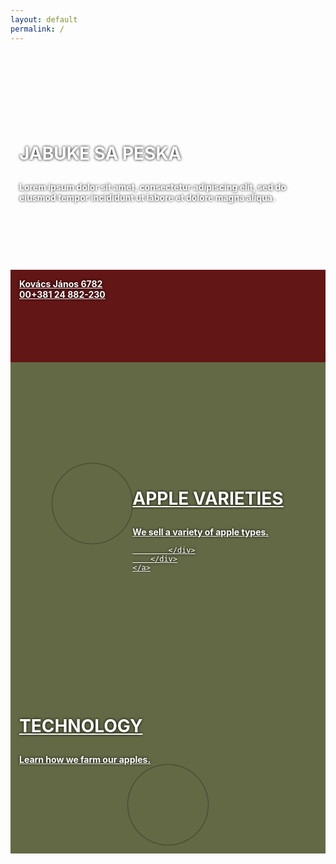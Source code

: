 ```yaml
---
layout: default
permalink: /
---
```


<style type="text/css">
.wrapper {
	max-width: 100%;
	margin-left: 0;
	margin-right: 0;
	padding-left: 0;
	padding-right: 0;
}
.page-content {
	padding-top: 0;
}
.horbox {
	display: flex;
	flex-direction: column;
	justify-content: center;
	min-height: 320px;
	padding: 1em;
	color: #fff;
	background-size: cover;
	background-position: center;
	text-shadow: 0 0 4px #000;
}
a.horbox {
	color: #fff;
	flex-direction: row;
	transition: opacity 0.4s;
}
a.horbox:hover {
	text-decoration: none;
	opacity: 0.9;
}
.horbox .flex-row {
	width: 100%;
}
.horbox div[class*="flex-"] {
	align-items: center;
}
.horbox h3 {
	font-size: 2em;
	font-weight: bold;
	text-transform: uppercase;
}
.horbox .description {
	font-weight: bold;
}
.roundimg {
	background-position: center;
	background-size: cover;
	border-radius: 50%;
	width: 128px;
	height: 128px;
	margin: 0 auto;
	box-shadow: 0 0 2px #000;
}

</style>

<div class="horbox" style="background-image:url(/img/photos/applebin.jpg)">
	<div class="row">
		<div class="offset-6 col-6">
			<h3>Jabuke sa Peska</h3>
			<div class="description">Lorem ipsum dolor sit amet, consectetur adipiscing elit, sed do eiusmod tempor incididunt ut labore et dolore magna aliqua.</div>
		</div>
	</div>
</div>


<div>
	<a class="horbox"
		style="background-color:#631616;min-height:120px;"
		href="/contact/"
	>
		<div class="row flex-row">
			<div class="flex-3"></div>
			<div class="flex-6">
				<div class="description">Kovács János 6782</div>
				<div class="description">00+381 24 882-230</div>
			</div>
			<div class="flex-3"></div>
		</div>
	</a>
</div>

<div>
	<a class="horbox"
		href="/apple-varieties/"
		style="background-color:#646945;min-height:120px;background-image:url(/img/bushel.png);background-blend-mode: overlay;"
	>
		<div class="row flex-row">
			<div class="flex-3">
				<div class="roundimg" style="background-image:url(/img/bushel.png);"></div>
			</div>
			<div class="flex-9">
				<h3>Apple Varieties</h3>
				<div class="description">We sell a variety of apple types.</div>
				
			</div>
		</div>
	</a>
</div>


<div>
	<a class="horbox"
		href="/technology/"
		style="background-color:#646945;min-height:120px;background-image:url(/img/technology2.png);background-blend-mode: soft-light;"
	>
		<div class="row flex-row">
			<div class="flex-9">
				<h3>Technology</h3>
				<div class="description">Learn how we farm our apples.</div>
			</div>
			<div class="flex-3">
				<div class="roundimg" style="background-image:url(/img/technology2.png);"></div>
			</div>
		</div>
	</a>
</div>

